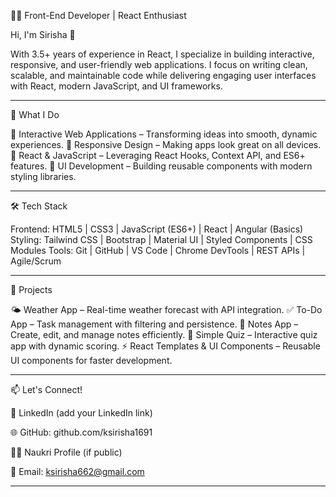 👩‍💻 Front-End Developer | React Enthusiast  

Hi, I'm Sirisha 👋  

With 3.5+ years of experience in React, I specialize in building interactive, responsive, and user-friendly web applications. 
I focus on writing clean, scalable, and maintainable code while delivering engaging user interfaces with React, modern JavaScript, and UI frameworks.

---

🔭 What I Do 

🎯 Interactive Web Applications – Transforming ideas into smooth, dynamic experiences. 
🎯 Responsive Design – Making apps look great on all devices.
🎯 React & JavaScript – Leveraging React Hooks, Context API, and ES6+ features.
🎯 UI Development – Building reusable components with modern styling libraries.

---

🛠️ Tech Stack  

Frontend: HTML5 | CSS3 | JavaScript (ES6+) | React | Angular (Basics)
Styling: Tailwind CSS | Bootstrap | Material UI | Styled Components | CSS Modules
Tools: Git | GitHub | VS Code | Chrome DevTools | REST APIs | Agile/Scrum

---

🚀 Projects  

🌤️ Weather App – Real-time weather forecast with API integration.
✅ To-Do App – Task management with filtering and persistence.
📝 Notes App – Create, edit, and manage notes efficiently.
🎯 Simple Quiz – Interactive quiz app with dynamic scoring.
⚡ React Templates & UI Components – Reusable UI components for faster development.

---

📫 Let's Connect!

💼 LinkedIn
 (add your LinkedIn link)

🌐 GitHub: github.com/ksirisha1691

🧑‍💼 Naukri Profile
 (if public)

📧 Email: ksirisha662@gmail.com

---
